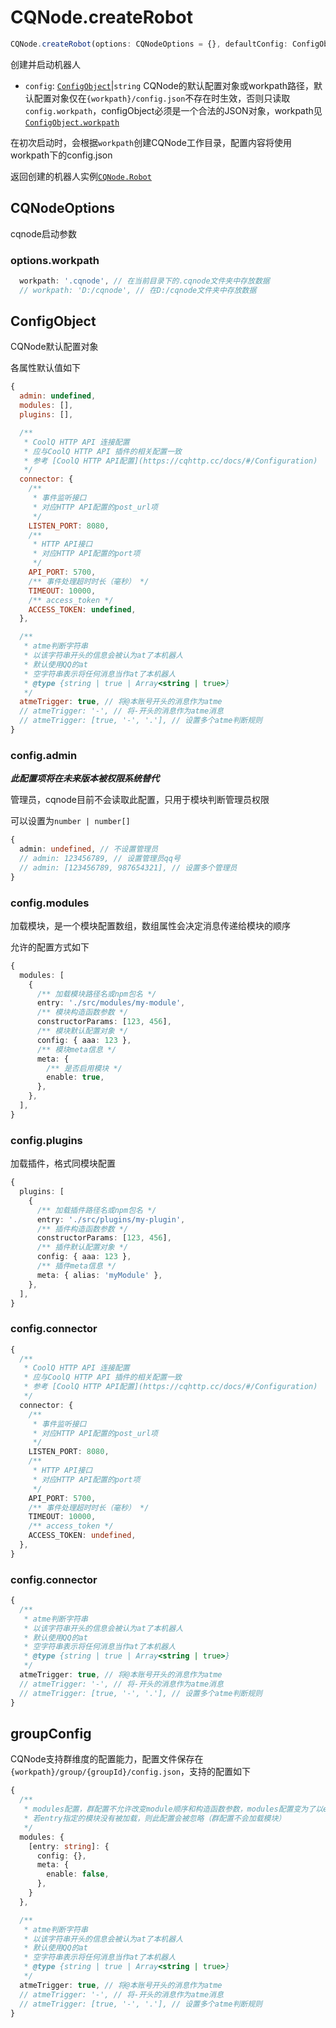 # CQNode.createRobot
```typescript
CQNode.createRobot(options: CQNodeOptions = {}, defaultConfig: ConfigObject = {});
```
创建并启动机器人  

- `config`: [`ConfigObject`](#configobject)|`string` CQNode的默认配置对象或workpath路径，默认配置对象仅在`{workpath}/config.json`不存在时生效，否则只读取`config.workpath`，configObject必须是一个合法的JSON对象，workpath见[`ConfigObject.workpath`](#config.workpath)

在初次启动时，会根据`workpath`创建CQNode工作目录，配置内容将使用workpath下的config.json

返回创建的机器人实例[`CQNode.Robot`](./robot)

## CQNodeOptions
cqnode启动参数
### options.workpath
```typescript
  workpath: '.cqnode', // 在当前目录下的.cqnode文件夹中存放数据
  // workpath: 'D:/cqnode', // 在D:/cqnode文件夹中存放数据
```

## ConfigObject
CQNode默认配置对象

各属性默认值如下
```javascript
{
  admin: undefined,
  modules: [],
  plugins: [],

  /**
   * CoolQ HTTP API 连接配置
   * 应与CoolQ HTTP API 插件的相关配置一致
   * 参考 [CoolQ HTTP API配置](https://cqhttp.cc/docs/#/Configuration)
   */
  connector: {
    /**
     * 事件监听接口
     * 对应HTTP API配置的post_url项
     */
    LISTEN_PORT: 8080,
    /**
     * HTTP API接口  
     * 对应HTTP API配置的port项
     */
    API_PORT: 5700,
    /** 事件处理超时时长（毫秒） */
    TIMEOUT: 10000,
    /** access_token */
    ACCESS_TOKEN: undefined,
  },

  /**
   * atme判断字符串  
   * 以该字符串开头的信息会被认为at了本机器人  
   * 默认使用QQ的at  
   * 空字符串表示将任何消息当作at了本机器人
   * @type {string | true | Array<string | true>}
   */
  atmeTrigger: true, // 将@本账号开头的消息作为atme
  // atmeTrigger: '-', // 将-开头的消息作为atme消息
  // atmeTrigger: [true, '-', '.'], // 设置多个atme判断规则
}
```

### config.admin
___此配置项将在未来版本被权限系统替代___

管理员，cqnode目前不会读取此配置，只用于模块判断管理员权限

可以设置为`number | number[]`
```typescript
{
  admin: undefined, // 不设置管理员
  // admin: 123456789, // 设置管理员qq号
  // admin: [123456789, 987654321], // 设置多个管理员
}
```

### config.modules
加载模块，是一个模块配置数组，数组属性会决定消息传递给模块的顺序

允许的配置方式如下
```typescript
{
  modules: [
    {
      /** 加载模块路径名或npm包名 */
      entry: './src/modules/my-module',
      /** 模块构造函数参数 */
      constructorParams: [123, 456], 
      /** 模块默认配置对象 */
      config: { aaa: 123 }, 
      /** 模块meta信息 */
      meta: {
        /** 是否启用模块 */
        enable: true,
      },
    },
  ],
}
```

### config.plugins
加载插件，格式同模块配置

```typescript
{
  plugins: [
    {
      /** 加载插件路径名或npm包名 */
      entry: './src/plugins/my-plugin',
      /** 插件构造函数参数 */
      constructorParams: [123, 456], 
      /** 插件默认配置对象 */
      config: { aaa: 123 }, 
      /** 插件meta信息 */
      meta: { alias: 'myModule' },
    },
  ],
}
```

### config.connector
```typescript
{
  /**
   * CoolQ HTTP API 连接配置
   * 应与CoolQ HTTP API 插件的相关配置一致
   * 参考 [CoolQ HTTP API配置](https://cqhttp.cc/docs/#/Configuration)
   */
  connector: {
    /**
     * 事件监听接口
     * 对应HTTP API配置的post_url项
     */
    LISTEN_PORT: 8080,
    /**
     * HTTP API接口  
     * 对应HTTP API配置的port项
     */
    API_PORT: 5700,
    /** 事件处理超时时长（毫秒） */
    TIMEOUT: 10000,
    /** access_token */
    ACCESS_TOKEN: undefined,
  },
}
```

### config.connector
```typescript
{
  /**
   * atme判断字符串  
   * 以该字符串开头的信息会被认为at了本机器人  
   * 默认使用QQ的at  
   * 空字符串表示将任何消息当作at了本机器人
   * @type {string | true | Array<string | true>}
   */
  atmeTrigger: true, // 将@本账号开头的消息作为atme
  // atmeTrigger: '-', // 将-开头的消息作为atme消息
  // atmeTrigger: [true, '-', '.'], // 设置多个atme判断规则
}
```

## groupConfig
CQNode支持群维度的配置能力，配置文件保存在`{workpath}/group/{groupId}/config.json`，支持的配置如下

```typescript
{
  /**
   * modules配置，群配置不允许改变module顺序和构造函数参数，modules配置变为了以entry为key的对象  
   * 若entry指定的模块没有被加载，则此配置会被忽略（群配置不会加载模块）
   */
  modules: {
    [entry: string]: {
      config: {},
      meta: {
        enable: false,
      },
    }
  },

  /**
   * atme判断字符串  
   * 以该字符串开头的信息会被认为at了本机器人 
   * 默认使用QQ的at  
   * 空字符串表示将任何消息当作at了本机器人
   * @type {string | true | Array<string | true>}
   */
  atmeTrigger: true, // 将@本账号开头的消息作为atme
  // atmeTrigger: '-', // 将-开头的消息作为atme消息
  // atmeTrigger: [true, '-', '.'], // 设置多个atme判断规则
}
```
